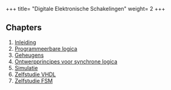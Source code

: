 +++
title= "Digitale Elektronische Schakelingen"
weight= 2
+++

## Chapters

1. [Inleiding](/courses/disch/ch-1)
2. [Programmeerbare logica](/courses/disch/ch-2)
3. [Geheugens](/courses/disch/ch-3)
4. [Ontwerpprincipes voor synchrone logica](/courses/disch/ch-4)
5. [Simulatie](/courses/disch/ch-5)
6. [Zelfstudie VHDL](https://kuleuven-diepenbeek.github.io/disch/900_zelfstudie_vhdl/)
7. [Zelfstudie FSM](https://kuleuven-diepenbeek.github.io/disch/910_zelfstudie_fsm/)